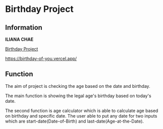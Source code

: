 # Birthday Project

## Information

**ILIANA CHAE**

[Birthday Project](https://birthday-of-you.vercel.app/)

https://birthday-of-you.vercel.app/

## Function

The aim of project is checking the age based on the date and birthday.

The main function is showing the legal age's birthday based on today's date.

The second function is age calculator which is able to calculate age based on birthday and specific date. The user able to put any date for two inputs which are start-date(Date-of-Birth) and last-date(Age-at-the-Date).